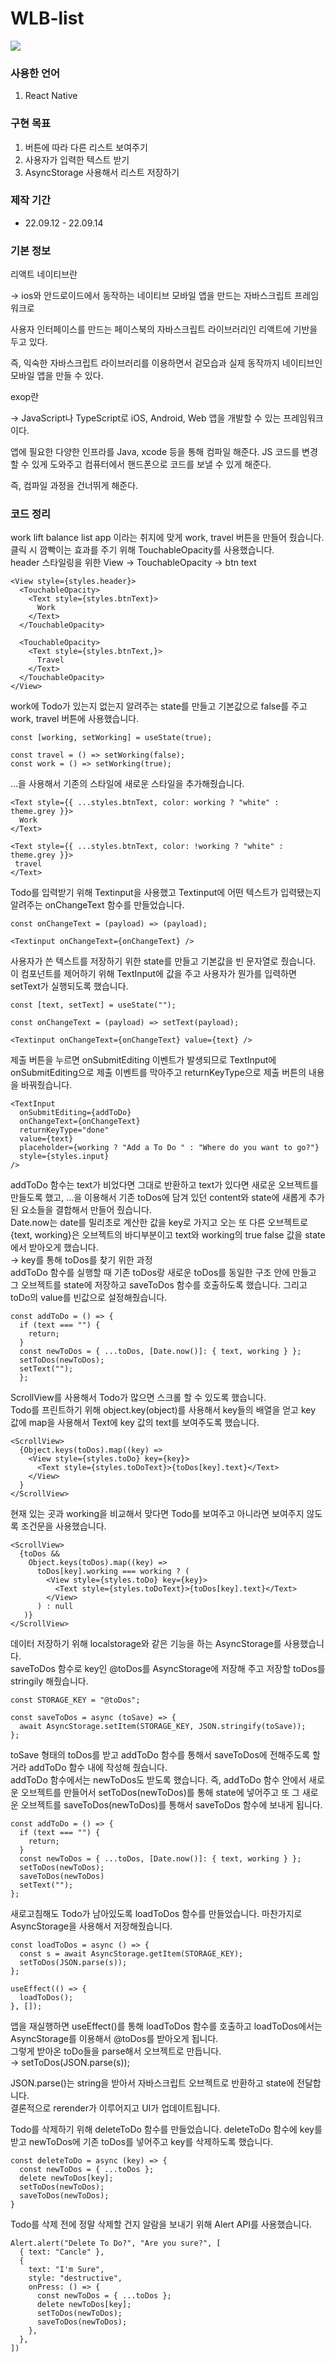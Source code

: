 # WLB-list

<img src="https://user-images.githubusercontent.com/109572328/208228163-a5b0613c-0699-4637-aafb-3d8c2a443bfd.jpeg" />

<h3>사용한 언어</h3>
<ol>
  <li>React Native</li>
</ol>

<h3>구현 목표</h3>
<ol>
  <li>버튼에 따라 다른 리스트 보여주기</li>
  <li>사용자가 입력한 텍스트 받기</li>
  <li>AsyncStorage 사용해서 리스트 저장하기</li>
</ol>

<h3>제작 기간</h3>
<ul>
  <li>22.09.12 - 22.09.14</li>
</ul>

<h3>기본 정보</h3>
리액트 네이티브란

→ ios와 안드로이드에서 동작하는 네이티브 모바일 앱을 만드는 자바스크립트 프레임워크로

사용자 인터페이스를 만드는 페이스북의 자바스크립트 라이브러리인 리액트에 기반을 두고 있다.

즉, 익숙한 자바스크립트 라이브러리를 이용하면서 겉모습과 실제 동작까지 네이티브인 모바일 앱을 만들 수 있다.

exop란

→ JavaScript나 TypeScript로 iOS, Android, Web 앱을 개발할 수 있는 프레임워크이다.

앱에 필요한 다양한 인프라를 Java, xcode 등을 통해 컴파일 해준다. JS 코드를 변경할 수 있게 도와주고 컴퓨터에서 핸드폰으로 코드를 보낼 수 있게 해준다.

즉, 컴파일 과정을 건너뛰게 해준다.

<h3>코드 정리</h3>
work lift balance list app 이라는 취지에 맞게 work, travel 버튼을 만들어 줬습니다.<br>
클릭 시 깜빡이는 효과를 주기 위해 TouchableOpacity를 사용했습니다.<br>
header 스타일링을 위한 View -> TouchableOpacity -> btn text 

```
<View style={styles.header}>
  <TouchableOpacity>
    <Text style={styles.btnText}>
      Work
    </Text>
  </TouchableOpacity>
  
  <TouchableOpacity>
    <Text style={styles.btnText,}>
      Travel
    </Text>
  </TouchableOpacity>
</View>
```

work에 Todo가 있는지 없는지 알려주는 state를 만들고 기본값으로 false를 주고 work, travel 버튼에 사용했습니다.

```
const [working, setWorking] = useState(true);

const travel = () => setWorking(false);
const work = () => setWorking(true);
```

...을 사용해서 기존의 스타일에 새로운 스타일을 추가해줬습니다.

```
<Text style={{ ...styles.btnText, color: working ? "white" : theme.grey }}>
  Work
</Text>

<Text style={{ ...styles.btnText, color: !working ? "white" : theme.grey }}>
 travel
</Text>
```

Todo를 입력받기 위해 Textinput을 사용했고 Textinput에 어떤 텍스트가 입력됐는지 알려주는 onChangeText 함수를 만들었습니다.

```
const onChangeText = (payload) => (payload);

<Textinput onChangeText={onChangeText} />
```

사용자가 쓴 텍스트를 저장하기 위한 state를 만들고 기본값을 빈 문자열로 줬습니다.<br>
이 컴포넌트를 제어하기 위해 TextInput에 값을 주고 사용자가 뭔가를 입력하면 setText가 실행되도록 했습니다.

```
const [text, setText] = useState("");

const onChangeText = (payload) => setText(payload);

<Textinput onChangeText={onChangeText} value={text} />
```

제출 버튼을 누르면 onSubmitEditing 이벤트가 발생되므로 TextInput에 onSubmitEditing으로 제출 이벤트를 막아주고 returnKeyType으로 제출 버튼의 내용을 바꿔줬습니다.

```
<TextInput
  onSubmitEditing={addToDo}
  onChangeText={onChangeText}
  returnKeyType="done"
  value={text}
  placeholder={working ? "Add a To Do " : "Where do you want to go?"}
  style={styles.input}
/>
```

addToDo 함수는 text가 비었다면 그대로 반환하고 text가 있다면 새로운 오브젝트를 만들도록 했고, …을 이용해서 기존 toDos에 담겨 있던 content와 state에 새롭게 추가된 요소들을 결합해서 만들어 줬습니다.<br>
Date.now는 date를 밀리초로 계산한 값을 key로 가지고 오는 또 다른 오브젝트로 {text, working}은 오브젝트의 바디부분이고 text와 working의 true false 값을 state에서 받아오게 했습니다.<br> → key를 통해 toDos를 찾기 위한 과정<br>
addToDo 함수를 실행할 때 기존 toDos랑 새로운 toDos를 동일한 구조 안에 만들고 그 오브젝트를 state에 저장하고 saveToDos 함수를 호출하도록 했습니다. 그리고 toDo의 value를 빈값으로 설정해줬습니다.

```
const addToDo = () => {
  if (text === "") {
    return;
  }
  const newToDos = { ...toDos, [Date.now()]: { text, working } };
  setToDos(newToDos);
  setText("");
  };
```

ScrollView를 사용해서 Todo가 많으면 스크롤 할 수 있도록 했습니다.<br>
Todo를 프린트하기 위해 object.key(object)를 사용해서 key들의 배열을 얻고 key 값에 map을 사용해서 Text에 key 값의 text를 보여주도록 했습니다.

```
<ScrollView>
  {Object.keys(toDos).map((key) =>
    <View style={styles.toDo} key={key}>
      <Text style={styles.toDoText}>{toDos[key].text}</Text>
    </View>
  }
</ScrollView>
```

현재 있는 곳과 working을 비교해서 맞다면 Todo를 보여주고 아니라면 보여주지 않도록 조건문을 사용했습니다.

```
<ScrollView>
  {toDos &&
    Object.keys(toDos).map((key) =>
      toDos[key].working === working ? (
        <View style={styles.toDo} key={key}>
          <Text style={styles.toDoText}>{toDos[key].text}</Text>
        </View>
      ) : null
   )}
</ScrollView>
```


데이터 저장하기 위해 localstorage와 같은 기능을 하는 AsyncStorage를 사용했습니다.<br>
saveToDos 함수로 key인 @toDos를 AsyncStorage에 저장해 주고 저장할 toDos를 stringily 해줬습니다.

```
const STORAGE_KEY = "@toDos";

const saveToDos = async (toSave) => {
  await AsyncStorage.setItem(STORAGE_KEY, JSON.stringify(toSave));
}; 
```

toSave 형태의 toDos를 받고 addToDo 함수를 통해서 saveToDos에 전해주도록 할거라 addToDo 함수 내에 작성해 줬습니다.<br>
addToDo 함수에서는 newToDos도 받도록 했습니다.
즉, addToDo 함수 안에서 새로운 오브젝트를 만들어서 setToDos(newToDos)를 통해 state에 넣어주고 또 그 새로운 오브젝트를 saveToDos(newToDos)를 통해서 saveToDos 함수에 보내게 됩니다.

```
const addToDo = () => {
  if (text === "") {
    return;
  }
  const newToDos = { ...toDos, [Date.now()]: { text, working } };
  setToDos(newToDos);
  saveToDos(newToDos)
  setText("");
};
```

새로고침해도 Todo가 남아있도록 loadToDos 함수를 만들었습니다.
마찬가지로 AsyncStorage을 사용해서 저장해줬습니다.

```
const loadToDos = async () => {
  const s = await AsyncStorage.getItem(STORAGE_KEY);
  setToDos(JSON.parse(s));
};

useEffect(() => {
  loadToDos();
}, []);
```

앱을 재실행하면 useEffect()를 통해 loadToDos 함수를 호출하고 loadToDos에서는 AsyncStorage를 이용해서 @toDos를 받아오게 됩니다.<br>
그렇게 받아온 toDo들을 parse해서 오브젝트로 만듭니다.<br>
→ setToDos(JSON.parse(s));
<p>
JSON.parse()는 string을 받아서 자바스크립트 오브젝트로 반환하고 state에 전달합니다.<br>
결론적으로 rerender가 이루어지고 UI가 업데이트됩니다.
<p>
Todo를 삭제하기 위해 deleteToDo 함수를 만들었습니다.
deleteToDo 함수에 key를 받고 newToDos에 기존 toDos를 넣어주고 key를 삭제하도록 했습니다.

```
const deleteToDo = async (key) => {
  const newToDos = { ...toDos };
  delete newToDos[key];
  setToDos(newToDos);
  saveToDos(newToDos);
}
```

Todo를 삭제 전에 정말 삭제할 건지 알람을 보내기 위해 Alert API를 사용했습니다.

```
Alert.alert("Delete To Do?", "Are you sure?", [
  { text: "Cancle" },
  {
    text: "I'm Sure",
    style: "destructive",
    onPress: () => {
      const newToDos = { ...toDos };
      delete newToDos[key];
      setToDos(newToDos);
      saveToDos(newToDos);
    },
  },
])
```
